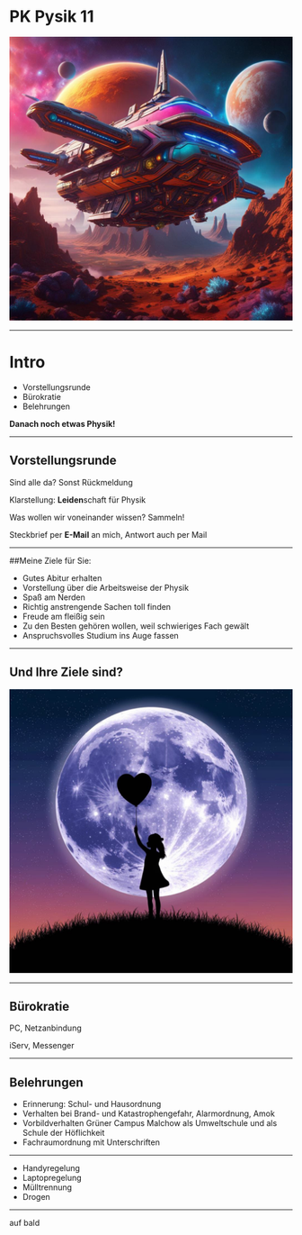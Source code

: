 

# PK Pysik 11

![!large](./spaceship.jpg)

---

# Intro

- Vorstellungsrunde
- Bürokratie
- Belehrungen

**Danach noch etwas Physik!**

---

## Vorstellungsrunde

Sind alle da? Sonst Rückmeldung

Klarstellung: **Leiden**schaft für Physik

Was wollen wir voneinander wissen? Sammeln!

Steckbrief per **E-Mail** an mich, Antwort auch per Mail

---

##Meine Ziele für Sie:

- Gutes Abitur erhalten
- Vorstellung über die Arbeitsweise der Physik
- Spaß am Nerden
- Richtig anstrengende Sachen toll finden
- Freude am fleißig sein
- Zu den Besten gehören wollen, weil schwieriges Fach gewält
- Anspruchsvolles Studium ins Auge fassen

---

## Und Ihre Ziele sind?

![!cover](./moonshadow.jpg)

---

## Bürokratie

PC, Netzanbindung

iServ, Messenger

---

## Belehrungen

* Erinnerung: Schul- und Hausordnung
* Verhalten bei Brand- und Katastrophengefahr, Alarmordnung, Amok
* Vorbildverhalten Grüner Campus Malchow als Umweltschule und als Schule der Höflichkeit
* Fachraumordnung mit Unterschriften

---

* Handyregelung
* Laptopregelung
* Mülltrennung
* Drogen

---

auf bald
